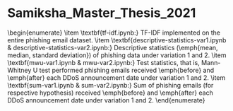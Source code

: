 # Samiksha_Master_Thesis_2021
\begin{enumerate}
    \item \textbf{tf-idf.ipynb:} TF-IDF implemented on the entire phishing email dataset.
    \item \textbf{descriptive-statistics-var1.ipynb \& descriptive-statistics-var2.ipynb:} Descriptive statistics (\emph{mean, median, standard deviation}) of phishing data under variation 1 and 2.
    \item \textbf{mwu-var1.ipynb \& mwu-var2.ipynb:} Test statistics, that is, Mann-Whitney U test performed phishing emails received \emph{before} and \emph{after} each DDoS announcement date under variation 1 and 2.
    \item \textbf{sum-var1.ipynb \& sum-var2.ipynb:} Sum of phishing emails (for respective hypothesis) received \emph{before} and \emph{after} each DDoS announcement date under variation 1 and 2.
\end{enumerate}
